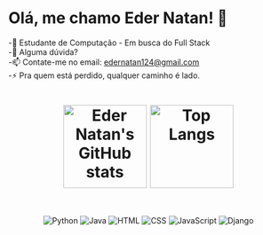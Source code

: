 # Olá, me chamo Eder Natan! 👋

-🤔 Estudante de Computação - Em busca do Full Stack<br>
-💬 Alguma dúvida?<br>
-📫 Contate-me no email: edernatan124@gmail.com<br>
-⚡ Pra quem está perdido, qualquer caminho é lado.<br>

<div gap="50px" align="center" >
  <h1>
    <img align="center" src="https://github-readme-stats.vercel.app/api?username=edernatanzz&theme=onedark&show_icons=true" alt="Eder Natan's GitHub stats" height="150" />
    <img align="center" src="https://github-readme-stats.vercel.app/api/top-langs/?username=edernatanzz&theme=onedark&layout=compact" alt="Top Langs" height="150" />
  </h1>
</div><br>


<div align="center" >
  <p> 
    <img src="https://img.icons8.com/color/48/000000/python.png" alt="Python" />
    <img src="https://img.icons8.com/color/48/000000/java-coffee-cup-logo.png" alt="Java" />
    <img src="https://img.icons8.com/color/48/000000/html-5.png" alt="HTML" />
    <img src="https://img.icons8.com/color/48/000000/css3.png" alt="CSS" />
    <img src="https://img.icons8.com/color/48/000000/javascript.png" alt="JavaScript" />
    <img src="https://img.icons8.com/color/48/000000/django.png" alt="Django" />
  </p>
</div>
